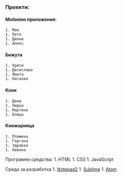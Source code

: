 ### Проекти: 

#### Мобилни приложения:
	1. Мая
	1. Петя
	1. Дияна
	1. Алекс

#### Бижута
	1. Хриси
	1. Десислава
	1. Янита
	1. Наталия

#### Коли
	1. Дени
	1. Лидка
	1. Мартина
	1. Елица

#### Книжарница
	1. Пламена
	1. Гергана
	1. Здравка
	1. Невена

Програмни средства: 
	1. HTML
	1. CSS
	1. JavaScript

Среда за разработка
	1. [Notepad2](http://www.flos-freeware.ch/notepad2.html)
	1. [Sublime](http://www.sublimetext.com/2)
  	1. [Atom](https://atom.io/)